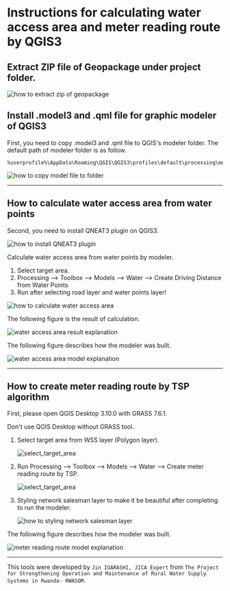 # Instructions for calculating water access area and meter reading route by QGIS3

## Extract ZIP file of Geopackage under project folder.

![how to extract zip of geopackage](./images/how%20to%20extract%20zip%20of%20geopackage.gif)

## Install .model3 and .qml file for graphic modeler of QGIS3

First, you need to copy .model3 and .qml file to QGIS's modeler folder. The default path of modeler folder is as follow.

```
%userprofile%\AppData\Roaming\QGIS\QGIS3\profiles\default\processing\models
```

![how to copy model file to folder](./images/how%20to%20copy%20model%20file%20to%20folder.gif)

------

## How to calculate water access area from water points

Second, you need to install QNEAT3 plugin on QGIS3.

![how to install QNEAT3 plugin](./images/how%20to%20install%20QNEAT3%20plugin.gif)

Calculate water access area from water points by modeler.

1. Select target area.
2. Processing --> Toolbox --> Models --> Water --> Create Driving Distance from Water Points
3. Run after selecting road layer and water points layer!

![how to calculate water access area](./images/how%20to%20calculate%20water%20access%20area.gif)

The following figure is the result of calculation.

![water access area result explanation](./images/water%20access%20area%20result%20explanation.png)

The following figure describes how the modeler was built.

![water access area model explanation](./images/water%20access%20area%20model%20explanation.png)

------

## How to create meter reading route by TSP algorithm

First, please open QGIS Desktop 3.10.0 with GRASS 7.6.1.

Don't use QGIS Desktop without GRASS tool.

1. Select target area from WSS layer (Polygon layer).

   ![select_target_area](./images/select_target_area.png)

2. Run Processing --> Toolbox --> Models --> Water --> Create meter reading route by TSP.

   ![select_target_area](./images/run%20modeler%20of%20creating%20meter%20reading%20route.png)

3. Styling network salesman layer to make it be beautiful after completing to run the modeler.

   ![how to styling network salesman layer](./images/how%20to%20styling%20network%20salesman%20layer.gif)

The following figure describes how the modeler was built.

![meter reading route model explanation](./images/meter%20reading%20route%20model%20explanation.png)

------
This tools were developed by ````Jin IGARASHI, JICA Expert```` from ````The Project for Strengthening Operation and Maintenance of Rural Water Supply Systems in Rwanda- RWASOM````.
